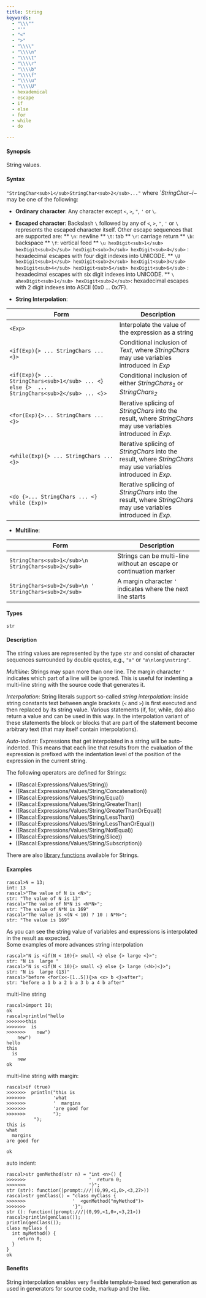 ```yaml
---
title: String
keywords:
  - "\\\""
  - "'"
  - "<"
  - ">"
  - "\\\\"
  - "\\\\n"
  - "\\\\t"
  - "\\\\r"
  - "\\\\b"
  - "\\\\f"
  - "\\\\u"
  - "\\\\U"
  - hexademical
  - escape
  - if
  - else
  - for
  - while
  - do

---
```


#### Synopsis

String values.

#### Syntax

`"StringChar<sub>1</sub>StringChar<sub>2</sub>..."`
where `_StringChar~i~_ may be one of the following:

*  __Ordinary character__: Any character except `<`, `>`, `"`, `'` or `\`.
*  __Escaped character__: Backslash `\` followed by any of  `<`, `>`, `"`, `'` or `\` represents the escaped character itself.
  Other escape sequences that are supported are:
**  `\n`: newline
**  `\t`: tab
**  `\r`: carriage return
**  `\b`: backspace
**  `\f`: vertical feed
**  `\u hexDigit<sub>1</sub> hexDigit<sub>2</sub> hexDigit<sub>3</sub> hexDigit<sub>4</sub>` : hexadecimal escapes with four digit indexes into UNICODE.
**  `\U hexDigit<sub>1</sub> hexDigit<sub>2</sub> hexDigit<sub>3</sub> hexDigit<sub>4</sub> hexDigit<sub>5</sub> hexDigit<sub>6</sub>` : hexadecimal escapes with six digit indexes into UNICODE.
**  `\ ahexDigit<sub>1</sub> hexDigit<sub>2</sub>`:  hexadecimal escapes with 2 digit indexes into ASCII (0x0 ... 0x7F).


*  __String Interpolation__: 

| Form      | Description |
| --- | --- |
| `<Exp>` | Interpolate the value of the expression as a string |
| `<if(Exp){> ... StringChars ... <}>` | Conditional inclusion of _Text_, where _StringChars_ may use variables introduced in _Exp_ |
| `<if(Exp){> ... StringChars<sub>1</sub> ... <} else {>  ... StringChars<sub>2</sub> ... <}>` | Conditional inclusion of either _StringChars<sub>1</sub>_ or _StringChars<sub>2</sub>_ |
| `<for(Exp){>... StringChars ... <}>` | Iterative splicing of _StringChars_ into the result, where _StringChars_ may use variables introduced in _Exp_. |
| `<while(Exp){> ... StringChars ... <}>` | Iterative splicing of _StringChars_ into the result, where _StringChars_ may use variables introduced in _Exp_. |
| `<do {>... StringChars ... <} while (Exp)>` | Iterative splicing of _StringChars_ into the result, where _StringChars_ may use variables introduced in _Exp_. |


*  __Multiline__:

| Form | Description  |
| --- | --- |
| `StringChars<sub>1</sub>\n StringChars<sub>2</sub> `   | Strings can be multi-line without an escape or continuation marker  |
| `StringChars<sub>2</sub>\n '  StringChars<sub>2</sub>` | A margin character `'` indicates where the next line starts  |



#### Types

`str`

#### Description

The string values are represented by the type `str` and consist of character 
sequences surrounded by double quotes, e.g., `"a"` or `"a\nlong\nstring"`.

_Multiline_: Strings may span more than one line. The margin character `'` indicates which part of a line will be ignored. This is useful for indenting a multi-line string with the source code that generates it.

_Interpolation_:  String literals support so-called _string interpolation_: 
inside string constants text between angle brackets (`<` and `>`) is first executed and then replaced by
 its string value.
Various statements (if, for, while, do) also return a value and can be used in this way.
In the interpolation variant of these statements the block or blocks that are part of the statement become arbitrary text 
(that may itself contain interpolations). 

_Auto-indent_: Expressions that get interpolated in a string will be auto-indented. This means that each line that results from the evaluation of the expression is prefixed with the indentation level of the position of the expression in the current string.

The following operators are defined for Strings:
* ((Rascal:Expressions/Values/String))
* ((Rascal:Expressions/Values/String/Concatenation))
* ((Rascal:Expressions/Values/String/Equal))
* ((Rascal:Expressions/Values/String/GreaterThan))
* ((Rascal:Expressions/Values/String/GreaterThanOrEqual))
* ((Rascal:Expressions/Values/String/LessThan))
* ((Rascal:Expressions/Values/String/LessThanOrEqual))
* ((Rascal:Expressions/Values/String/NotEqual))
* ((Rascal:Expressions/Values/String/Slice))
* ((Rascal:Expressions/Values/String/Subscription))

There are also [library functions](../../../../Library/String) available for Strings.

#### Examples


```rascal-shell
rascal>N = 13;
int: 13
rascal>"The value of N is <N>";
str: "The value of N is 13"
rascal>"The value of N*N is <N*N>";
str: "The value of N*N is 169"
rascal>"The value is <(N < 10) ? 10 : N*N>";
str: "The value is 169"
```
As you can see the string value of variables and expressions is interpolated in the result as expected. 
<br />
Some examples of more advances string interpolation 

```rascal-shell
rascal>"N is <if(N < 10){> small <} else {> large <}>";
str: "N is  large "
rascal>"N is <if(N < 10){> small <} else {> large (<N>)<}>";
str: "N is  large (13)"
rascal>"before <for(x<-[1..5]){>a <x> b <}>after";
str: "before a 1 b a 2 b a 3 b a 4 b after"
```
multi-line string

```rascal-shell
rascal>import IO;
ok
rascal>println("hello
>>>>>>>this
>>>>>>>  is
>>>>>>>    new")
    new")
hello
this
  is
    new
ok
```
multi-line string with margin:

```rascal-shell
rascal>if (true)
>>>>>>>  println("this is
>>>>>>>          'what
>>>>>>>          '  margins
>>>>>>>          'are good for
>>>>>>>          ");
          ");
this is
what
  margins
are good for
          
ok
```
auto indent:

```rascal-shell
rascal>str genMethod(str n) = "int <n>() {
>>>>>>>                       '  return 0;
>>>>>>>                       '}";
str (str): function(|prompt:///|(0,99,<1,0>,<3,27>))
rascal>str genClass() = "class myClass {
>>>>>>>                 '  <genMethod("myMethod")>
>>>>>>>                 '}";
str (): function(|prompt:///|(0,99,<1,0>,<3,21>))
rascal>println(genClass());
println(genClass());
class myClass {
  int myMethod() {
    return 0;
  }
}
ok
```


#### Benefits

String interpolation enables very flexible template-based text generation as used in generators for
source code, markup and the like.


